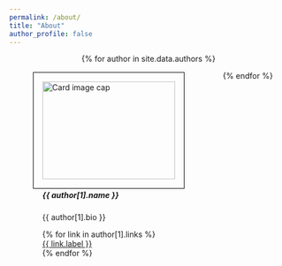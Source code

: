 ```yaml
---
permalink: /about/
title: "About"
author_profile: false
---
```

<div id="about-page" style="display: flex; flex-wrap: wrap; justify-content: space-around;">
{% for author in site.data.authors %}

<div style="margin: 1rem; width: 15rem; border: 1px solid #000; padding: 1rem;">
  <img style="width: 100%;" src="{{ author[1].avatar }}" alt="Card image cap">
  <div>
    <h5>{{ author[1].name }}</h5>
    <p>{{ author[1].bio }}</p>
    <ul style="list-style: none; padding: 0;">
    {% for link in author[1].links %}
        <li>
            <a href="{{ link.url }}"><i class="{{ link.icon }}"></i> {{ link.label }}</a>
        </li>
    {% endfor %}
    </ul>
  </div>
</div>

{% endfor %}
</div>
